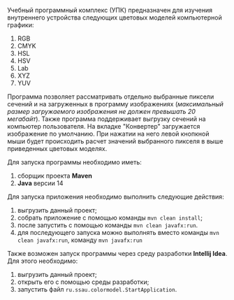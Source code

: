 Учебный программный комплекс (УПК) предназначен для изучения внутреннего устройства следующих цветовых моделей компьютерной графики:
1. RGB
2. CMYK
3. HSL
4. HSV
5. Lab
6. XYZ
7. YUV

Программа позволяет рассматривать отдельно выбранные пиксели сечений и на загруженных в программу изображениях (*максимальный размер загружаемого изображения не должен превышать 20 мегабайт*). Также программа поддерживает выгрузку сечений на компьютер пользователя. 
На вкладке "Конвертер" загружается изображение по умолчанию. При нажатии на него левой кнопкной мыши будет происходить расчет значений выбранного пикселя в выше приведенных цветовых моделях.

Для запуска программы необходимо иметь:  
1. сборщик проекта **Maven**
2. **Java** версии 14

Для запуска приложения необходимо выполнить следующие действия:
1. выгрузить данный проект;
1. собрать приложение с помощью команды ```mvn clean install```;
2. после запустить с помощью команды ```mvn clean javafx:run```.
3. для последующего запуска можно выполнять вместо команды ```mvn clean javafx:run```, команду ```mvn javafx:run```

Также возможен запуск программы через среду разработки **Intellij Idea**. Для этого необходимо:
1. выгрузить данный проект;
2. открыть его с помощью среды разработки;
3. запустить файл ```ru.ssau.colormodel.StartApplication```.
